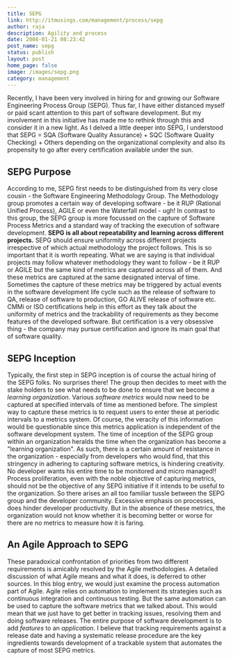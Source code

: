 ```yaml
---
title: SEPG
link: http://itmusings.com/management/process/sepg
author: raja
description: Agility and process
date: 2008-01-21 08:23:42
post_name: sepg
status: publish
layout: post
home_page: false
image: /images/sepg.png
category: management
---
```



Recently, I have been very involved in hiring for and growing our Software Engineering Process Group (SEPG). Thus far, I have either distanced myself or paid scant attention to this part of software development. But my involvement in this initiative has made me to rethink through this and consider it in a new light. As I delved a little deeper into SEPG, I understood that SEPG = SQA (Software Quality Assurance) + SQC (Software Quality Checking) + Others depending on the organizational complexity and also its propensity to go after every certification available under the sun. 

## SEPG Purpose

According to me, SEPG first needs to be distinguished from its very close cousin - the Software Engineering Methodology Group. The Methodology group promotes a certain way of developing software - be it RUP (Rational Unified Process), AGILE or even the Waterfall model - ugh! In contrast to this group, the SEPG group is more focussed on the capture of Software Process Metrics and a standard way of tracking the execution of software development. **SEPG is all about repeatability and learning across different projects.** SEPG should ensure uniformity across different projects irrespective of which actual methodology the project follows. This is so important that it is worth repeating. What we are saying is that individual projects may follow whatever methodology they want to follow - be it RUP or AGILE but the same kind of metrics are captured across all of them. And these metrics are captured at the same designated interval of time. Sometimes the capture of these metrics may be triggered by actual events in the software development life cycle such as the release of software to QA, release of software to production, GO ALIVE release of software etc.  CMMi or ISO certifications help in this effort as they talk about the uniformity of metrics and the trackability of requirements as they become features of the developed software. But certification is a very obsessive thing - the company may pursue certification and ignore its main goal that of software quality. 

## SEPG Inception

Typically, the first step in SEPG inception is of course the actual hiring of the SEPG folks. No surprises there! The group then decides to meet with the stake holders to see what needs to be done to ensure that we become a _learning organization_. Various _software metrics_ would now need to be captured at specified intervals of time as mentioned before. The simplest way to capture these metrics is to request users to enter these at periodic intervals to a metrics system. Of course, the veracity of this information would be questionable since this metrics application is independent of the software development system. The time of inception of the SEPG group within an organization heralds the time when the organization has become a "learning organization". As such, there is a certain amount of resistance in the organization - especially from developers who would find, that this stringency in adhering to capturing software metrics, is hindering creativity. No developer wants his entire time to be monitored and micro managed!! Process proliferation, even with the noble objective of capturing metrics, should not be the objective of any SEPG initiative if it intends to be useful to the organization. So there arises an all too familiar tussle between the SEPG group and the developer community. Excessive emphasis on processes, does hinder developer productivity. But in the absence of these metrics, the organization would not know whether it is becoming better or worse for there are no metrics to measure how it is faring. 

##  An Agile Approach to SEPG

These paradoxical confrontation of priorities from two different requirements is amicably resolved by the Agile methodologies. A detailed discussion of what Agile means and what it does, is deferred to other sources. In this blog entry, we would just examine the process automation part of Agile. Agile relies on automation to implement its strategies such as continuous integration and continuous testing. But the same automation can be used to capture the software metrics that we talked about. This would mean that we just have to get better in tracking issues, resolving them and doing software releases. The entire purpose of software development is to add _features_ to an _application_. I believe that tracking requirements against a release date and having a systematic release procedure are the key ingredients towards development of a trackable system that automates the capture of most SEPG metrics.
